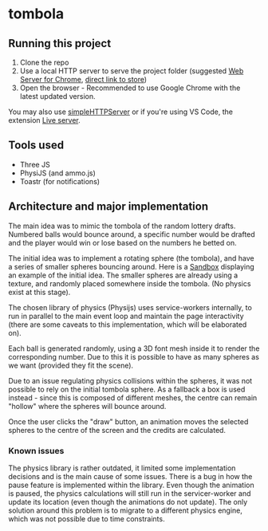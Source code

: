 # tombola

## Running this project

1. Clone the repo
2. Use a local HTTP server to serve the project folder (suggested [Web Server for Chrome](https://github.com/kzahel/web-server-chrome), [direct link to store](https://chrome.google.com/webstore/detail/web-server-for-chrome/ofhbbkphhbklhfoeikjpcbhemlocgigb))
3. Open the browser - Recommended to use Google Chrome with the latest updated version.


You may also use [simpleHTTPServer](https://www.pythonforbeginners.com/modules-in-python/how-to-use-simplehttpserver) or if you're using VS Code, the extension [Live server](https://marketplace.visualstudio.com/items?itemName=ritwickdey.LiveServer).


## Tools used

* Three JS
* PhysiJS (and ammo.js)
* Toastr (for notifications)

## Architecture and major implementation

The main idea was to mimic the tombola of the random lottery drafts. Numbered balls would bounce around, a specific number would be drafted and the player would win or lose based on the numbers he betted on.

The initial idea was to implement a rotating sphere (the tombola), and have a series of smaller spheres bouncing around. Here is a [Sandbox](https://codesandbox.io/s/the-wheel-draft-9cd90) displaying an example of the initial idea. The smaller spheres are already using a texture, and randomly placed somewhere inside the tombola. (No physics exist at this stage).

The chosen library of physics (Physijs) uses service-workers internally, to run in parallel to the main event loop and maintain the page interactivity (there are some caveats to this implementation, which will be elaborated on).

Each ball is generated randomly, using a 3D font mesh inside it to render the corresponding number. Due to this it is possible to have as many spheres as we want (provided they fit the scene).

Due to an issue regulating physics collisions within the spheres, it was not possible to rely on the initial tombola sphere. As a fallback a box is used instead - since this is composed of different meshes, the centre can remain "hollow" where the spheres will bounce around.

Once the user clicks the "draw" button, an animation moves the selected spheres to the centre of the screen and the credits are calculated.

### Known issues

The physics library is rather outdated, it limited some implementation decisions and is the main cause of some issues. There is a bug in how the pause feature is implemented within the library. Even though the animation is paused, the physics calculations will still run in the servicer-worker and update its location (even though the animations do not update). The only solution around this problem is to migrate to a different physics engine, which was not possible due to time constraints.
